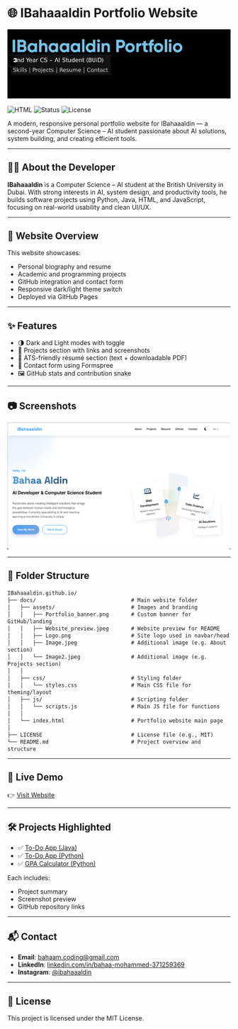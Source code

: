 # 🌐 IBahaaaldin Portfolio Website

![Portfolio Banner](assets/Portfolio_banner.jpeg)

![HTML](https://img.shields.io/badge/Built%20With-HTML%2FCSS%20%2B%20JS-blue)
![Status](https://img.shields.io/badge/Version-1.0-brightgreen)
![License](https://img.shields.io/badge/License-MIT-lightgrey)

A modern, responsive personal portfolio website for IBahaaaldin — a second-year Computer Science – AI student passionate about AI solutions, system building, and creating efficient tools.

---

## 👨‍💻 About the Developer

**IBahaaaldin** is a Computer Science – AI student at the British University in Dubai. With strong interests in AI, system design, and productivity tools, he builds software projects using Python, Java, HTML, and JavaScript, focusing on real-world usability and clean UI/UX.

---

## 🧭 Website Overview

This website showcases:

- Personal biography and resume
- Academic and programming projects
- GitHub integration and contact form
- Responsive dark/light theme switch
- Deployed via GitHub Pages

---

## ✨ Features

- 🌗 Dark and Light modes with toggle
- 🧩 Projects section with links and screenshots
- 📄 ATS-friendly résumé section (text + downloadable PDF)
- 💬 Contact form using Formspree
- 🖼️ GitHub stats and contribution snake

---

## 📷 Screenshots

![Website Preview](assets/Website_preview.jpg)

---

## 📂 Folder Structure

```
IBahaaaldin.github.io/
├── docs/                              # Main website folder
│   ├── assets/                        # Images and branding
│   │   ├── Portfolio_banner.png       # Custom banner for GitHub/landing
│   │   ├── Website_preview.jpeg       # Website preview for README
│   │   ├── Logo.png                   # Site logo used in navbar/head
│   │   ├── Image.jpeg                 # Additional image (e.g. About section)
│   │   └── Image2.jpeg                # Additional image (e.g. Projects section)
│   │
│   ├── css/                           # Styling folder
│   │   └── styles.css                 # Main CSS file for theming/layout
│   ├── js/                            # Scripting folder
│   │   └── scripts.js                 # Main JS file for functions
│   │
│   └── index.html                     # Portfolio website main page
│
├── LICENSE                            # License file (e.g., MIT)
└── README.md                          # Project overview and structure
```

---

## 🔗 Live Demo

👉 [Visit Website](https://ibahaaaldin.github.io)

---

## 🛠 Projects Highlighted

- ✅ [To-Do App (Java)](https://github.com/IBahaaaldin/To-Do-App-java)
- ✅ [To-Do App (Python)](https://github.com/IBahaaaldin/To-Do-App-python)
- ✅ [GPA Calculator (Python)](https://github.com/IBahaaaldin/GPA-Calculator-python)

Each includes:

- Project summary
- Screenshot preview
- GitHub repository links

---

## 📬 Contact

- **Email**: bahaam.coding@gmail.com
- **LinkedIn**: [linkedin.com/in/bahaa-mohammed-371259369](https://www.linkedin.com/in/ibahaaaldin)
- **Instagram**: [@ibahaaaldin](https://www.instagram.com/bahaam.coding)

---

## 📄 License

This project is licensed under the MIT License.
